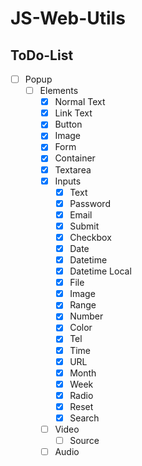 # JS-Web-Utils

## ToDo-List

- [ ] Popup
  - [ ] Elements
    - [x] Normal Text
    - [x] Link Text
    - [x] Button
    - [x] Image
    - [x] Form
    - [x] Container
    - [x] Textarea
    - [x] Inputs
      - [x] Text
      - [x] Password
      - [x] Email
      - [x] Submit
      - [x] Checkbox
      - [x] Date
      - [x] Datetime
      - [x] Datetime Local
      - [x] File
      - [x] Image
      - [x] Range
      - [x] Number
      - [x] Color
      - [x] Tel
      - [x] Time
      - [x] URL
      - [x] Month
      - [x] Week
      - [x] Radio
      - [x] Reset
      - [x] Search
    - [ ] Video
      - [ ] Source
    - [ ] Audio
